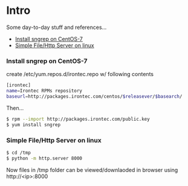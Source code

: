 # Intro
Some day-to-day stuff and references...

* [Install sngrep on CentOS-7](#S-sngrep)
* [Simple File/Http Server on linux](#S-fileserver)
 
### <a name="S-sngrep"></a>Install sngrep on CentOS-7
create /etc/yum.repos.d/irontec.repo w/ following contents

```sh
[irontec]
name=Irontec RPMs repository
baseurl=http://packages.irontec.com/centos/$releasever/$basearch/
```

Then...

```sh
$ rpm --import http://packages.irontec.com/public.key
$ yum install sngrep
```

### <a name="S-fileserver"></a>Simple File/Http Server on linux
```sh
$ cd /tmp
$ python -m http.server 8000
```

Now files in /tmp folder can be viewed/downlaoded in browser using http://\<ip\>:8000
